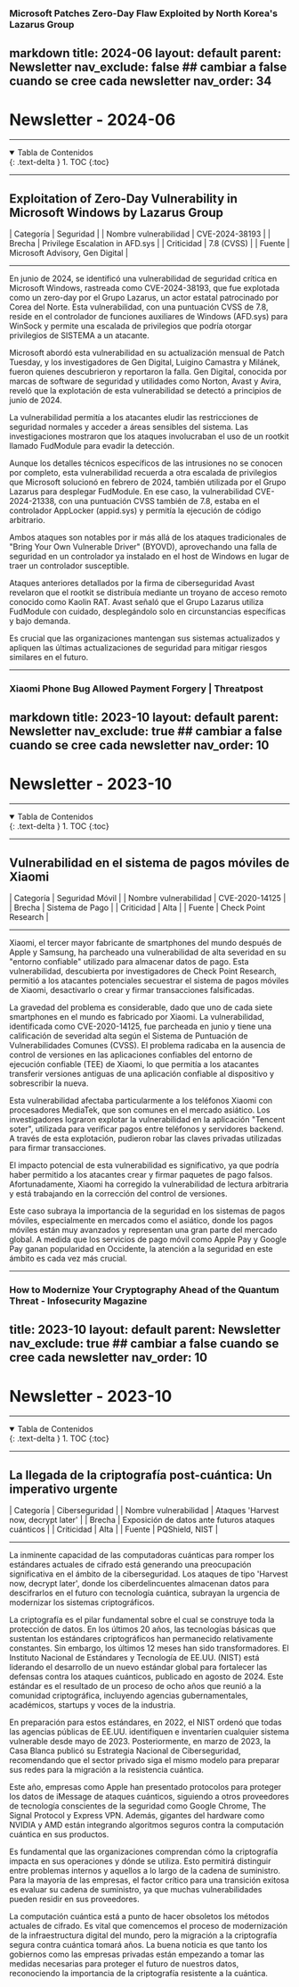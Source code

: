 ### Microsoft Patches Zero-Day Flaw Exploited by North Korea's Lazarus Group

markdown
title: 2024-06
layout: default
parent: Newsletter
nav_exclude: false ## cambiar a false cuando se cree cada newsletter
nav_order: 34
---

# Newsletter - 2024-06

---

<details open markdown="block">
  <summary>Tabla de Contenidos</summary>
  {: .text-delta }
1. TOC
{:toc}
</details>

---

## Exploitation of Zero-Day Vulnerability in Microsoft Windows by Lazarus Group

| Categoría                 | Seguridad |
| Nombre vulnerabilidad     | CVE-2024-38193 |
| Brecha                    | Privilege Escalation in AFD.sys |
| Criticidad                | 7.8 (CVSS) | 
| Fuente                    | Microsoft Advisory, Gen Digital |

---

En junio de 2024, se identificó una vulnerabilidad de seguridad crítica en Microsoft Windows, rastreada como CVE-2024-38193, que fue explotada como un zero-day por el Grupo Lazarus, un actor estatal patrocinado por Corea del Norte. Esta vulnerabilidad, con una puntuación CVSS de 7.8, reside en el controlador de funciones auxiliares de Windows (AFD.sys) para WinSock y permite una escalada de privilegios que podría otorgar privilegios de SISTEMA a un atacante.

Microsoft abordó esta vulnerabilidad en su actualización mensual de Patch Tuesday, y los investigadores de Gen Digital, Luigino Camastra y Milánek, fueron quienes descubrieron y reportaron la falla. Gen Digital, conocida por marcas de software de seguridad y utilidades como Norton, Avast y Avira, reveló que la explotación de esta vulnerabilidad se detectó a principios de junio de 2024.

La vulnerabilidad permitía a los atacantes eludir las restricciones de seguridad normales y acceder a áreas sensibles del sistema. Las investigaciones mostraron que los ataques involucraban el uso de un rootkit llamado FudModule para evadir la detección.

Aunque los detalles técnicos específicos de las intrusiones no se conocen por completo, esta vulnerabilidad recuerda a otra escalada de privilegios que Microsoft solucionó en febrero de 2024, también utilizada por el Grupo Lazarus para desplegar FudModule. En ese caso, la vulnerabilidad CVE-2024-21338, con una puntuación CVSS también de 7.8, estaba en el controlador AppLocker (appid.sys) y permitía la ejecución de código arbitrario.

Ambos ataques son notables por ir más allá de los ataques tradicionales de "Bring Your Own Vulnerable Driver" (BYOVD), aprovechando una falla de seguridad en un controlador ya instalado en el host de Windows en lugar de traer un controlador susceptible.

Ataques anteriores detallados por la firma de ciberseguridad Avast revelaron que el rootkit se distribuía mediante un troyano de acceso remoto conocido como Kaolin RAT. Avast señaló que el Grupo Lazarus utiliza FudModule con cuidado, desplegándolo solo en circunstancias específicas y bajo demanda.

Es crucial que las organizaciones mantengan sus sistemas actualizados y apliquen las últimas actualizaciones de seguridad para mitigar riesgos similares en el futuro.

---


### Xiaomi Phone Bug Allowed Payment Forgery | Threatpost

markdown
title: 2023-10
layout: default
parent: Newsletter
nav_exclude: true ## cambiar a false cuando se cree cada newsletter
nav_order: 10
---

# Newsletter - 2023-10

---

<details open markdown="block">
  <summary>Tabla de Contenidos</summary>
  {: .text-delta }
1. TOC
{:toc}
</details>

---

## Vulnerabilidad en el sistema de pagos móviles de Xiaomi

| Categoría                 | Seguridad Móvil |
| Nombre vulnerabilidad     | CVE-2020-14125 |
| Brecha                    | Sistema de Pago |
| Criticidad                | Alta |
| Fuente                    | Check Point Research |

---

Xiaomi, el tercer mayor fabricante de smartphones del mundo después de Apple y Samsung, ha parcheado una vulnerabilidad de alta severidad en su "entorno confiable" utilizado para almacenar datos de pago. Esta vulnerabilidad, descubierta por investigadores de Check Point Research, permitió a los atacantes potenciales secuestrar el sistema de pagos móviles de Xiaomi, desactivarlo o crear y firmar transacciones falsificadas.

La gravedad del problema es considerable, dado que uno de cada siete smartphones en el mundo es fabricado por Xiaomi. La vulnerabilidad, identificada como CVE-2020-14125, fue parcheada en junio y tiene una calificación de severidad alta según el Sistema de Puntuación de Vulnerabilidades Comunes (CVSS). El problema radicaba en la ausencia de control de versiones en las aplicaciones confiables del entorno de ejecución confiable (TEE) de Xiaomi, lo que permitía a los atacantes transferir versiones antiguas de una aplicación confiable al dispositivo y sobrescribir la nueva.

Esta vulnerabilidad afectaba particularmente a los teléfonos Xiaomi con procesadores MediaTek, que son comunes en el mercado asiático. Los investigadores lograron explotar la vulnerabilidad en la aplicación "Tencent soter", utilizada para verificar pagos entre teléfonos y servidores backend. A través de esta explotación, pudieron robar las claves privadas utilizadas para firmar transacciones.

El impacto potencial de esta vulnerabilidad es significativo, ya que podría haber permitido a los atacantes crear y firmar paquetes de pago falsos. Afortunadamente, Xiaomi ha corregido la vulnerabilidad de lectura arbitraria y está trabajando en la corrección del control de versiones.

Este caso subraya la importancia de la seguridad en los sistemas de pagos móviles, especialmente en mercados como el asiático, donde los pagos móviles están muy avanzados y representan una gran parte del mercado global. A medida que los servicios de pago móvil como Apple Pay y Google Pay ganan popularidad en Occidente, la atención a la seguridad en este ámbito es cada vez más crucial.

---


### How to Modernize Your Cryptography Ahead of the Quantum Threat - Infosecurity Magazine

title: 2023-10
layout: default
parent: Newsletter
nav_exclude: true ## cambiar a false cuando se cree cada newsletter
nav_order: 10
---

# Newsletter - 2023-10

---

<details open markdown="block">
  <summary>Tabla de Contenidos</summary>
  {: .text-delta }
1. TOC
{:toc}
</details>

---

## La llegada de la criptografía post-cuántica: Un imperativo urgente

| Categoría                 | Ciberseguridad |
| Nombre vulnerabilidad     | Ataques 'Harvest now, decrypt later' |
| Brecha                    | Exposición de datos ante futuros ataques cuánticos |
| Criticidad                | Alta |
| Fuente                    | PQShield, NIST |

---

La inminente capacidad de las computadoras cuánticas para romper los estándares actuales de cifrado está generando una preocupación significativa en el ámbito de la ciberseguridad. Los ataques de tipo 'Harvest now, decrypt later', donde los ciberdelincuentes almacenan datos para descifrarlos en el futuro con tecnología cuántica, subrayan la urgencia de modernizar los sistemas criptográficos.

La criptografía es el pilar fundamental sobre el cual se construye toda la protección de datos. En los últimos 20 años, las tecnologías básicas que sustentan los estándares criptográficos han permanecido relativamente constantes. Sin embargo, los últimos 12 meses han sido transformadores. El Instituto Nacional de Estándares y Tecnología de EE.UU. (NIST) está liderando el desarrollo de un nuevo estándar global para fortalecer las defensas contra los ataques cuánticos, publicado en agosto de 2024. Este estándar es el resultado de un proceso de ocho años que reunió a la comunidad criptográfica, incluyendo agencias gubernamentales, académicos, startups y voces de la industria.

En preparación para estos estándares, en 2022, el NIST ordenó que todas las agencias públicas de EE.UU. identifiquen e inventaríen cualquier sistema vulnerable desde mayo de 2023. Posteriormente, en marzo de 2023, la Casa Blanca publicó su Estrategia Nacional de Ciberseguridad, recomendando que el sector privado siga el mismo modelo para preparar sus redes para la migración a la resistencia cuántica.

Este año, empresas como Apple han presentado protocolos para proteger los datos de iMessage de ataques cuánticos, siguiendo a otros proveedores de tecnología conscientes de la seguridad como Google Chrome, The Signal Protocol y Express VPN. Además, gigantes del hardware como NVIDIA y AMD están integrando algoritmos seguros contra la computación cuántica en sus productos.

Es fundamental que las organizaciones comprendan cómo la criptografía impacta en sus operaciones y dónde se utiliza. Esto permitirá distinguir entre problemas internos y aquellos a lo largo de la cadena de suministro. Para la mayoría de las empresas, el factor crítico para una transición exitosa es evaluar su cadena de suministro, ya que muchas vulnerabilidades pueden residir en sus proveedores.

La computación cuántica está a punto de hacer obsoletos los métodos actuales de cifrado. Es vital que comencemos el proceso de modernización de la infraestructura digital del mundo, pero la migración a la criptografía segura contra cuántica tomará años. La buena noticia es que tanto los gobiernos como las empresas privadas están empezando a tomar las medidas necesarias para proteger el futuro de nuestros datos, reconociendo la importancia de la criptografía resistente a la cuántica.

